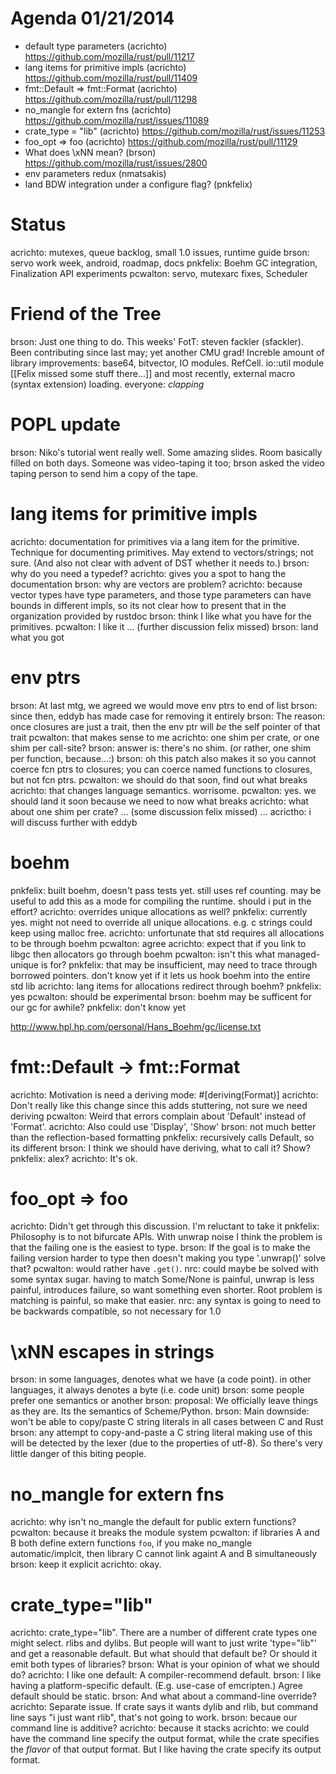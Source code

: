 # Agenda 01/21/2014

* default type parameters (acrichto) https://github.com/mozilla/rust/pull/11217
* lang items for primitive impls (acrichto) https://github.com/mozilla/rust/pull/11409
* fmt::Default => fmt::Format (acrichto) https://github.com/mozilla/rust/pull/11298
* no_mangle for extern fns (acrichto) https://github.com/mozilla/rust/issues/11089
* crate_type = "lib" (acrichto) https://github.com/mozilla/rust/issues/11253
* foo_opt => foo (acrichto) https://github.com/mozilla/rust/pull/11129
* What does \xNN mean? (brson) https://github.com/mozilla/rust/issues/2800
* env parameters redux (nmatsakis) 
* land BDW integration under a configure flag? (pnkfelix)

# Status

acrichto: mutexes, queue backlog, small 1.0 issues, runtime guide
brson: servo work week, android, roadmap, docs
pnkfelix: Boehm GC integration, Finalization API experiments
pcwalton: servo, mutexarc fixes, Scheduler<T>

# Friend of the Tree

brson: Just one thing to do.  This weeks' FotT: steven fackler (sfackler).  Been contributing since last may; yet another CMU grad!  Increble amount of library improvements: base64, bitvector, IO modules.  RefCell.  io::util module [[Felix missed some stuff there...]] and most recently, external macro (syntax extension) loading.
everyone: *clapping*

# POPL update

brson: Niko's tutorial went really well.  Some amazing slides.  Room basically filled on both days.  Someone was video-taping it too; brson asked the video taping person to send him a copy of the tape.

# lang items for primitive impls

acrichto: documentation for primitives via a lang item for the primitive.  Technique for documenting primitives.  May extend to vectors/strings; not sure.  (And also not clear with advent of DST whether it needs to.)
brson: why do you need a typedef?
acrichto: gives you a spot to hang the documentation
brson: why are vectors are problem?
acrichto: because vector types have type parameters, and those type parameters can have bounds in different impls, so its not clear how to present that in the organization provided by rustdoc
brson: think I like what you have for the primitives.
pcwalton: I like it
... (further discussion felix missed)
brson: land what you got

# env ptrs

brson: At last mtg, we agreed we would move env ptrs to end of list
brson: since then, eddyb has made case for removing it entirely
brson: The reason: once closures are just a trait, then the env ptr will *be* the self pointer of that trait
pcwalton: that makes sense to me
acrichto: one shim per crate, or one shim per call-site?
brson: answer is: there's no shim.  (or rather, one shim per function, because...:)
brson: oh this patch also makes it so you cannot coerce fcn ptrs to closures; you can coerce named functions to closures, but not fcn ptrs.
pcwalton: we should do that soon, find out what breaks
acrichto: that changes language semantics.  worrisome.
pcwalton: yes.  we should land it soon because we need to now what breaks
acrichto: what about one shim per crate?
... (some discussion felix missed) ...
acrictho: i will discuss further with eddyb

# boehm

pnkfelix: built boehm, doesn't pass tests yet. still uses ref counting. may be useful to add this as a mode for compiling the runtime. should i put in the effort?
acrichto: overrides unique allocations as well?
pnkfelix: currently yes. might not need to override all unique allocations. e.g. c strings could keep using malloc free.
acrichto: unfortunate that std requires all allocations to be through boehm
pcwalton: agree
acrichto: expect that if you link to libgc then allocators go through boehm
pcwalton: isn't this what managed-unique is for?
pnkfelix: that may be insufficient, may need to trace through borrowed pointers. don't know yet if it lets us hook boehm into the entire std lib
acrichto: lang items for allocations redirect through boehm?
pnkfelix: yes
pcwalton: should be experimental
brson: boehm may be sufficent for our gc for awhile?
pnkfelix: don't know yet

http://www.hpl.hp.com/personal/Hans_Boehm/gc/license.txt

# fmt::Default -> fmt::Format

acrichto: Motivation is need a deriving mode: #[deriving(Format)]
acrichto: Don't really like this change since this adds stuttering, not sure we need deriving
pcwalton: Weird that errors complain about 'Default' instead of 'Format'.
acrichto: Also could use 'Display', 'Show'
brson: not much better than the reflection-based formatting
pnkfelix: recursively calls Default, so its different
brson: I think we should have deriving, what to call it? Show?
pnkfelix: alex?
acrichto: It's ok.

# foo_opt => foo

acrichto: Didn't get through this discussion. I'm reluctant to take it
pnkfelix: Philosophy is to not bifurcate APIs. With unwrap noise I think the problem is that the failing one is the easiest to type.
brson: If the goal is to make the failing version harder to type then doesn't making you type '.unwrap()' solve that?
pcwalton: would rather have `.get()`.
nrc: could maybe be solved with some syntax sugar. having to match Some/None is painful, unwrap is less painful, introduces failure, so want something even shorter. Root problem is matching is painful, so make that easier.
nrc: any syntax is going to need to  be backwards compatible, so not necessary for 1.0


# \xNN escapes in strings
brson: in some languages, denotes what we have (a code point).  in other languages, it always denotes a byte (i.e. code unit)
brson: some people prefer one semantics or another
brson: proposal: We officially leave things as they are.  Its the semantics of Scheme/Python.
brson: Main downside: won't be able to copy/paste C string literals in all cases between C and Rust
brson: any attempt to copy-and-paste a C string literal making use of this will be detected by the lexer (due to the properties of utf-8).  So there's very little danger of this biting people.

# no_mangle for extern fns
acrichto: why isn't no_mangle the default for public extern functions?
pcwalton: because it breaks the module system
pcwalton: if libraries A and B both define extern functions `foo`, if you make no_mangle automatic/implcit, then library C cannot link againt A and B simultaneously
brson: keep it explicit
acrichto: okay.

# crate_type="lib"
acrichto: crate_type="lib".  There are a number of different crate types one might select.  rlibs and dylibs.  But people will want to just write 'type="lib"' and get a reasonable default.  But what should that default be?  Or should it emit both types of libraries?
brson: What is your opinion of what we should do?
acrichto: I like one default: A compiler-recommend default.
brson: I like having a platform-specific default.  (E.g. use-case of emcripten.)  Agree default should be static.
brson: And what about a command-line override?
acrichto: Separate issue.  If crate says it wants dylib and rlib, but command line says "i just want rlib", that's not going to work.
brson: becaue our command line is additive?
acrichto: because it stacks
acrichto: we could have the command line specify the output format, while the crate specifies the *flavor* of that output format.  But I like having the crate specify its output format.

